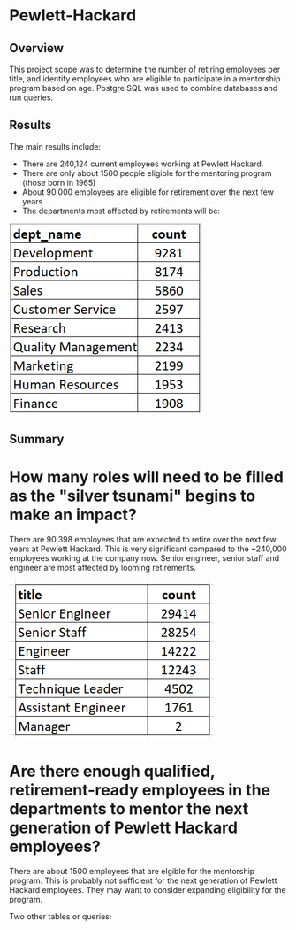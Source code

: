 # Pewlett-Hackard

## Overview

This project scope was to determine the number of retiring employees per title, and identify employees who are eligible to participate in a mentorship program based on age. Postgre SQL was used to combine databases and run queries. 

## Results

The main results include: 
- There are 240,124 current employees working at Pewlett Hackard.
- There are only about 1500 people eligible for the mentoring program (those born in 1965)
- About 90,000 employees are eligible for retirement over the next few years 
- The departments most affected by retirements will be: 

![retirements](https://github.com/JaniceBgithub/Pewlett-Hackard/blob/main/Resources/Dept_retiree.png)



## Summary

# How many roles will need to be filled as the "silver tsunami" begins to make an impact?

There are 90,398 employees that are expected to retire over the next few years at Pewlett Hackard.  This is very significant compared to the ~240,000 employees working at the company now. Senior engineer, senior staff and engineer are most affected by looming retirements. 

![Retirees](https://github.com/JaniceBgithub/Pewlett-Hackard/blob/main/Resources/Retirees_title.png)


# Are there enough qualified, retirement-ready employees in the departments to mentor the next generation of Pewlett Hackard employees?

There are about 1500 employees that are elgible for the mentorship program.  This is probably not sufficient for the next generation of Pewlett Hackard employees. They may want to consider expanding eligibility for the program.


Two other tables or queries: 
